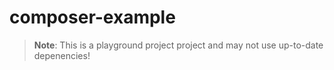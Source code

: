 # composer-example
> **Note**: This is a playground project project and may not use up-to-date depenencies!